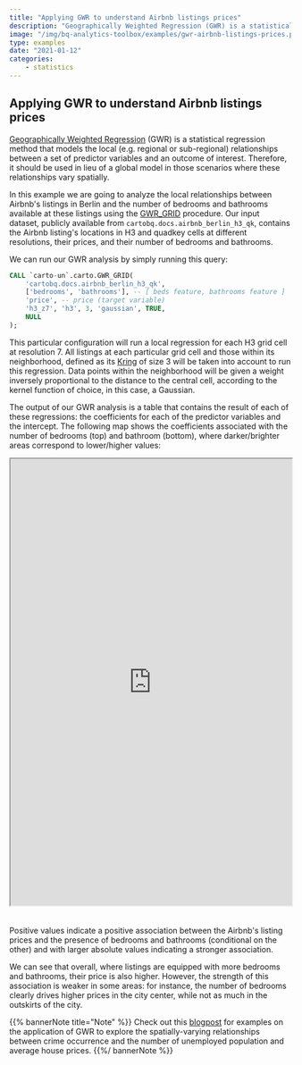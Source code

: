 ```yaml
---
title: "Applying GWR to understand Airbnb listings prices"
description: "Geographically Weighted Regression (GWR) is a statistical regression method that models the local (e.g. regional or sub-regional) relationships between a set of predictor variables and an outcome of interest. Therefore, it should be used in lieu of a global model in those scenarios where these relationships vary spatially. In this example we are going to analyze the local relationships between Airbnb's listings in Berlin and the number of bedrooms and bathrooms available at these listings using the GWR_GRID procedure."
image: "/img/bq-analytics-toolbox/examples/gwr-airbnb-listings-prices.png"
type: examples
date: "2021-01-12"
categories:
    - statistics
---
```

## Applying GWR to understand Airbnb listings prices

[Geographically Weighted Regression](https://en.wikipedia.org/wiki/Spatial_analysis#Spatial_regression) (GWR) is a statistical regression method that models the local (e.g. regional or sub-regional) relationships between a set of predictor variables and an outcome of interest. Therefore, it should be used in lieu of a global model in those scenarios where these relationships vary spatially. 

In this example we are going to analyze the local relationships between Airbnb's listings in Berlin and the number of bedrooms and bathrooms available at these listings using the [GWR_GRID](../sql-reference/statistics/#gwr_grid) procedure. Our input dataset, publicly available from `cartobq.docs.airbnb_berlin_h3_qk`, contains the Airbnb listing's locations in H3 and quadkey cells at different resolutions, their prices, and their number of bedrooms and bathrooms. 

We can run our GWR analysis by simply running this query:

```sql
CALL `carto-un`.carto.GWR_GRID(
    'cartobq.docs.airbnb_berlin_h3_qk',
    ['bedrooms', 'bathrooms'], -- [ beds feature, bathrooms feature ]
    'price', -- price (target variable)
    'h3_z7', 'h3', 3, 'gaussian', TRUE,
    NULL
);
```

This particular configuration will run a local regression for each H3 grid cell at resolution 7. All listings at each particular grid cell and those within its neighborhood, defined as its [Kring](../sql-reference/h3/#kring) of size 3 will be taken into account to run this regression. Data points within the neighborhood will be given a weight inversely proportional to the distance to the central cell, according to the kernel function of choice, in this case, a Gaussian.

The output of our GWR analysis is a table that contains the result of each of these regressions: the coefficients for each of the predictor variables and the intercept. The following map shows the coefficients associated with the number of bedrooms (top) and bathroom (bottom), where darker/brighter areas correspond to lower/higher values:

<iframe height=800px width=100% style='margin-bottom:20px' src="https://gcp-us-east1.app.carto.com/map/fa17dbf3-99b9-4a46-8be7-e52fd5cd0e6f" title="Spatially-varying relationship between Airbnb's listing prices and their number of bedrooms and bathrooms."></iframe>

Positive values indicate a positive association between the Airbnb's listing prices and the presence of bedrooms and bathrooms (conditional on the other) and with larger absolute values indicating a stronger association. 

We can see that overall, where listings are equipped with more bedrooms and bathrooms, their price is also higher. However, the strength of this association is weaker in some areas: for instance, the number of bedrooms clearly drives higher prices in the city center, while not as much in the outskirts of the city.

{{% bannerNote title="Note" %}}
Check out this [blogpost](https://carto.com/blog/geographically-weighted-regression/) for examples on the application of GWR to explore the spatially-varying relationships between crime occurrence and the number of unemployed population and average house prices.
{{%/ bannerNote %}}
